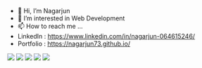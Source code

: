 - 👋 Hi, I’m Nagarjun
- 👀 I’m interested in Web Development
- 📫 How to reach me ...
- LinkedIn : https://www.linkedin.com/in/nagarjun-064615246/
- Portfolio : https://nagarjun73.github.io/


<p>
  <img src="https://img.shields.io/badge/React-20232A?style=for-the-badge&logo=react&logoColor=61DAFB" />
  <img src="https://img.shields.io/badge/JavaScript-323330?style=for-the-badge&logo=javascript&logoColor=F7DF1E" />
   <img src="https://camo.githubusercontent.com/7f73136d92799b19be179d1ed87b461120c35ed917c7d5ab59a7606209da7bd3/68747470733a2f2f696d672e736869656c64732e696f2f62616467652f457870726573732e6a732d3030303030303f7374796c653d666f722d7468652d6261646765266c6f676f3d65787072657373266c6f676f436f6c6f723d7768697465"/>
<!--   <img src="https://img.shields.io/badge/Bootstrap-563D7C?style=for-the-badge&logo=bootstrap&logoColor=white" /> -->
  <img src="https://img.shields.io/badge/HTML5-E34F26?style=for-the-badge&logo=html5&logoColor=white" />
  <img src="https://img.shields.io/badge/CSS3-1572B6?style=for-the-badge&logo=css3&logoColor=white" />
</p>

<!-- [![GitHub Streak](https://github-readme-streak-stats.herokuapp.com?user=nagarjun73&theme=buefy&hide_border=true&border_radius=4.8&locale=kn&date_format=j%20M%5B%20Y%5D)](https://git.io/streak-stats)
 -->
<!-- <img align="center" src="https://github-readme-stats.vercel.app/api/top-langs/?username=timcreative&layout=compact&theme=cobalt&hide_border=true" />  -->


<!---
nagarjun73/nagarjun73 is a ✨ special ✨ repository because its `README.md` (this file) appears on your GitHub profile.
You can click the Preview link to take a look at your changes.
--->
